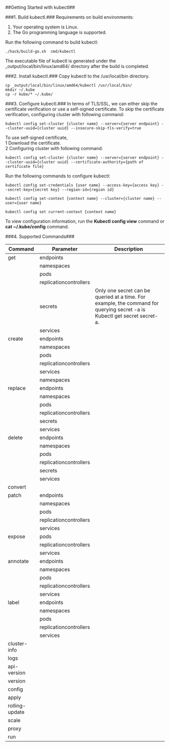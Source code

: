 ##Getting Started with kubectl##

###1. Build kubectl.###
Requirements on build environments:

1. Your operating system is Linux.
2. The Go programming language is supported.

Run the following command to build kubectl:

	./hack/build-go.sh  cmd/kubectl
	
The executable file of kubectl is generated under the _output/local/bin/linux/amd64/ directory after the build is completed.

###2. Install kubectl.###
Copy kubectl to the /usr/local/bin directory.

	cp _output/local/bin/linux/amd64/kubectl /usr/local/bin/
	mkdir ~/.kube
	cp -r kube/* ~/.kube/

###3. Configure kubectl.###
In terms of TLS/SSL, we can either skip the certificate verification or use a self-signed certificate. 
To skip the certificate verification, configuring cluster with following command:

	kubectl config set-cluster {cluster name} --server={server endpoint} --cluster-uuid={cluster uuid} --insecure-skip-tls-verify=true

To use self-signed certificate,  
1 Download the certificate.  
2 Configuring cluster with following command:   
	
	kubectl config set-cluster {cluster name} --server={server endpoint} --cluster-uuid={cluster uuid} --certificate-authority={path of certificate file}  

Run the following commands to configure kubectl:

	
	kubectl config set-credentials {user name} --access-key={access key} --secret-key={secret key} --region-id={region id}
	
	kubectl config set-context {context name} --cluster={cluster name} --user={user name}
	
	kubectl config set current-context {context name}

To view configuration information, run the **Kubectl config view** command or **cat  ~/.kube/config** command.


###4. Supported Commands###


Command|Parameter|Description|
--------|--------|-----------|
 get 	| endpoints | 
     	| namespaces |   
     	| pods | 
     	| replicationcontrollers | 
     	| secrets	|Only one secret can be queried at a time. For example, the command for querying secret -a is Kubectl get secret secret-a.
     	| services
create	|endpoints
	  	|namespaces
		|pods
		|replicationcontrollers
		|services	
		|namespaces		
replace |	endpoints	
		|namespaces	
		|pods	
		|replicationcontrollers	
		|secrets	
		|services	
delete	|endpoints	
		|namespaces	
		|pods	
		|replicationcontrollers	
		|secrets	
		|services	
convert	|	
patch 	|endpoints	
		|namespaces	
		|pods	
		|replicationcontrollers	
		|services	
expose  |pods	
		|replicationcontrollers	
		|services	
annotate|endpoints	
		|namespaces	
		|pods	
		|replicationcontrollers	
		|services	
label	|endpoints	
		|namespaces	
		|pods	
		|replicationcontrollers	
		|services	
cluster-info|	
logs	|
api-version|
version |
config  |
apply   |
rolling-update |
scale |
proxy |
run   |
		
		
		

